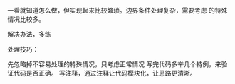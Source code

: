 ⼀看就知道怎么做，但实现起来⽐较繁琐。边界条件处理复杂，需要考虑 的特殊情况⽐较多。

解决办法，多练

处理技巧：

先忽略掉不容易处理的特殊情况，只考虑正常情况
写完代码多举⼏个特例，来验证代码是否正确。
写注释，通过注释让代码模块化，让思路更清晰。